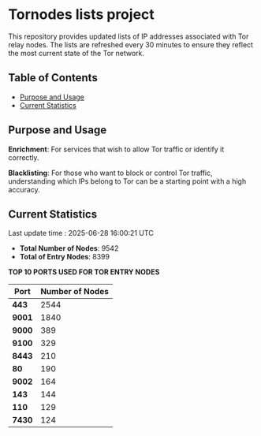 # Tornodes lists project

This repository provides updated lists of IP addresses associated with Tor relay nodes. The lists are refreshed every 30 minutes to ensure they reflect the most current state of the Tor network.

## Table of Contents

- [Purpose and Usage](#purpose-and-usage)
- [Current Statistics](#current-statistics)


## Purpose and Usage

**Enrichment**: For services that wish to allow Tor traffic or identify it correctly.

**Blacklisting**: For those who want to block or control Tor traffic, understanding which IPs belong to Tor can be a starting point with a high accuracy.

## Current Statistics

Last update time : 2025-06-28 16:00:21 UTC

- **Total Number of Nodes**: 9542
- **Total of Entry Nodes**: 8399

**TOP 10 PORTS USED FOR TOR ENTRY NODES**

| **Port** | **Number of Nodes** |
|------|-----------------|
| **443**   | 2544  |
| **9001**   | 1840  |
| **9000**   | 389  |
| **9100**   | 329  |
| **8443**   | 210  |
| **80**   | 190  |
| **9002**   | 164  |
| **143**   | 144  |
| **110**   | 129  |
| **7430**   | 124  |

